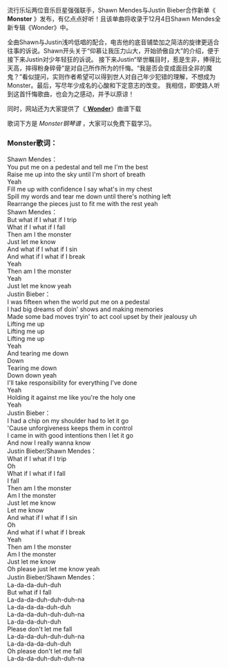 

流行乐坛两位音乐巨星强强联手，Shawn Mendes与Justin Bieber合作新单《 **Monster**
》发布，有亿点点好听！且该单曲将收录于12月4日Shawn Mendes全新专辑《Wonder》中。

全曲Shawn与Justin浅吟低唱的配合，电吉他的底音铺垫加之简洁的旋律更适合往事的诉说。Shawn开头关于“仰慕让我压力山大，开始骄傲自大”的介绍，便于接下来Justin对少年轻狂的诉说。
接下来Justin“举世瞩目时，惹是生非，捧得比天高，摔得粉身碎骨”是对自己所作所为的忏悔。“我是否会变成面目全非的魔鬼？”看似提问，实则作者希望可以得到世人对自己年少犯错的理解，不想成为Monster。最后，写尽年少成名的心酸和下定意志的改变。
我相信，即使路人听到这首忏悔歌曲，也会为之感动，并予以原谅！

同时，网站还为大家提供了《[ **Wonder**](Music-12164-Wonder-Shawn-Mendes.html "Wonder")》曲谱下载

歌词下方是 _Monster钢琴谱_ ，大家可以免费下载学习。

### Monster歌词：

Shawn Mendes：  
You put me on a pedestal and tell me I'm the best  
Raise me up into the sky until I'm short of breath  
Yeah  
Fill me up with confidence I say what's in my chest  
Spill my words and tear me down until there's nothing left  
Rearrange the pieces just to fit me with the rest yeah  
Shawn Mendes：  
But what if I what if I trip  
What if I what if I fall  
Then am I the monster  
Just let me know  
And what if I what if I sin  
And what if I what if I break  
Yeah  
Then am I the monster  
Yeah  
Just let me know yeah  
Justin Bieber：  
I was fifteen when the world put me on a pedestal  
I had big dreams of doin' shows and making memories  
Made some bad moves tryin' to act cool upset by their jealousy uh  
Lifting me up  
Lifting me up  
Lifting me up  
Yeah  
And tearing me down  
Down  
Tearing me down  
Down down yeah  
I'll take responsibility for everything I've done  
Yeah  
Holding it against me like you're the holy one  
Yeah  
Justin Bieber：  
I had a chip on my shoulder had to let it go  
'Cause unforgiveness keeps them in control  
I came in with good intentions then I let it go  
And now I really wanna know  
Justin Bieber/Shawn Mendes：  
What if I what if I trip  
Oh  
What if I what if I fall  
I fall  
Then am I the monster  
Am I the monster  
Just let me know  
Let me know  
And what if I what if I sin  
Oh  
And what if I what if I break  
Yeah  
Then am I the monster  
Am I the monster  
Just let me know  
Oh please just let me know yeah  
Justin Bieber/Shawn Mendes：  
La-da-da-duh-duh  
But what if I fall  
La-da-da-duh-duh-duh-na  
La-da-da-da-duh-duh  
La-da-da-duh-duh-duh-na  
La-da-da-duh-duh  
Please don't let me fall  
La-da-da-duh-duh-duh-na  
La-da-da-da-duh-duh  
Oh please don't let me fall  
La-da-da-duh-duh-duh-na

